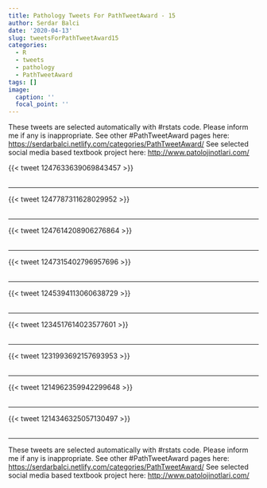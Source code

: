 ```yaml
---
title: Pathology Tweets For PathTweetAward - 15
author: Serdar Balci
date: '2020-04-13'
slug: tweetsForPathTweetAward15
categories:
  - R
  - tweets
  - pathology
  - PathTweetAward
tags: []
image:
  caption: ''
  focal_point: ''
---
```



These tweets are selected automatically with #rstats code. Please inform me if any is inappropriate.
See other #PathTweetAward pages here: https://serdarbalci.netlify.com/categories/PathTweetAward/ 
See selected social media based textbook project here: http://www.patolojinotlari.com/

{{< tweet 1247633639069843457 >}}
<br>
<br>
<hr>
{{< tweet 1247787311628029952 >}}
<br>
<br>
<hr>
{{< tweet 1247614208906276864 >}}
<br>
<br>
<hr>
{{< tweet 1247315402796957696 >}}
<br>
<br>
<hr>
{{< tweet 1245394113060638729 >}}
<br>
<br>
<hr>
{{< tweet 1234517614023577601 >}}
<br>
<br>
<hr>
{{< tweet 1231993692157693953 >}}
<br>
<br>
<hr>
{{< tweet 1214962359942299648 >}}
<br>
<br>
<hr>
{{< tweet 1214346325057130497 >}}
<br>
<br>
<hr>


These tweets are selected automatically with #rstats code. Please inform me if any is inappropriate.
See other #PathTweetAward pages here: https://serdarbalci.netlify.com/categories/PathTweetAward/ 
See selected social media based textbook project here: http://www.patolojinotlari.com/
